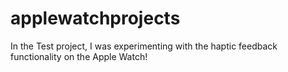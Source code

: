 # applewatchprojects
In the Test project, I was experimenting with the haptic feedback functionality on the Apple Watch!
